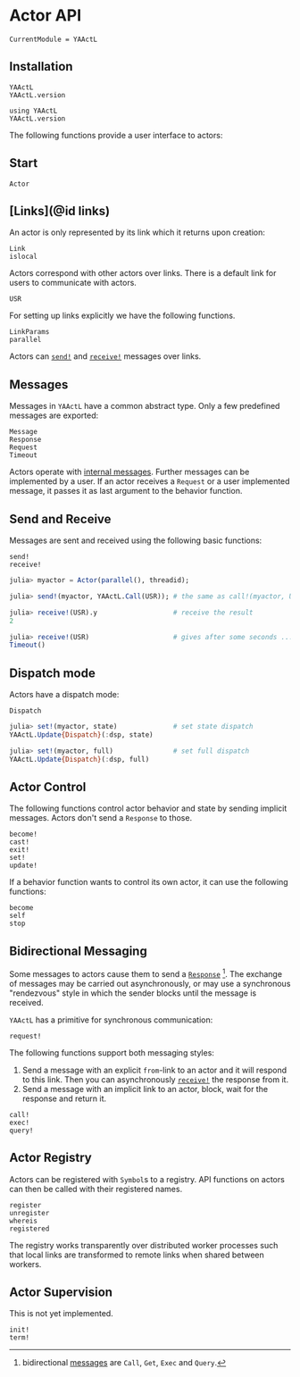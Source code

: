# Actor API

```@meta
CurrentModule = YAActL
```

## Installation

```@docs
YAActL
YAActL.version
```

```@repl
using YAActL
YAActL.version
```

The following functions provide a user interface to actors:

## Start

```@docs
Actor
```

## [Links](@id links)

An actor is only represented by its link which it returns upon creation:

```@docs
Link
islocal
```

Actors correspond with other actors over links. There is a default link for users to communicate with actors.

```@docs
USR
```

For setting up links explicitly we have the following functions.

```@docs
LinkParams
parallel
```

Actors can [`send!`](@ref) and [`receive!`](@ref) messages over links.

## Messages

Messages in `YAActL` have a common abstract type. Only a few predefined messages are exported:

```@docs
Message
Response
Request
Timeout
```

Actors operate with [internal messages](messages.md). Further messages can be implemented by a user. If an actor receives a `Request` or a user implemented message, it passes it as last argument to the behavior function.

## Send and Receive

Messages are sent and received using the following basic functions:

```@docs
send!
receive!
```

```julia
julia> myactor = Actor(parallel(), threadid);

julia> send!(myactor, YAActL.Call(USR)); # the same as call!(myactor, USR)

julia> receive!(USR).y                   # receive the result
2

julia> receive!(USR)                     # gives after some seconds ...
Timeout()
```

## Dispatch mode

Actors have a dispatch mode:

```@docs
Dispatch
```

```julia
julia> set!(myactor, state)              # set state dispatch
YAActL.Update{Dispatch}(:dsp, state)

julia> set!(myactor, full)               # set full dispatch
YAActL.Update{Dispatch}(:dsp, full)
```

## Actor Control

The following functions control actor behavior and state by sending implicit messages. Actors don't send a `Response` to those.

```@docs
become!
cast!
exit!
set!
update!
```

If a behavior function wants to control its own actor, it can use the following functions:

```@docs
become
self
stop
```

## Bidirectional Messaging

Some messages to actors cause them to send a [`Response`](@ref) [^1]. The exchange of messages may be carried out asynchronously, or may use a synchronous "rendezvous" style in which the sender blocks until the message is received.

`YAActL` has a primitive for synchronous communication:

```@docs
request!
```

The following functions support both messaging styles:

1. Send a message with an explicit `from`-link to an actor and it will respond to this link. Then you can  asynchronously [`receive!`](@ref) the response from it.
2. Send a message with an implicit link to an actor, block, wait for the response and return it.

```@docs
call!
exec!
query!
```

## Actor Registry

Actors can be registered with `Symbol`s to a registry. API functions on actors can then be called with their registered names.

```@docs
register
unregister
whereis
registered
```

The registry works transparently over distributed worker processes such that local links are transformed to remote links when shared between workers.

## Actor Supervision

This is not yet implemented.

```@docs
init!
term!
```

[^1]: bidirectional [messages](messages.md) are `Call`, `Get`, `Exec` and `Query`.

